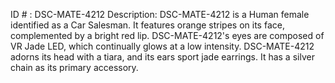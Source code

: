 ID # : DSC-MATE-4212
Description: DSC-MATE-4212 is a Human female identified as a Car Salesman. It features orange stripes on its face, complemented by a bright red lip. DSC-MATE-4212's eyes are composed of VR Jade LED, which continually glows at a low intensity. DSC-MATE-4212 adorns its head with a tiara, and its ears sport jade earrings. It has a silver chain as its primary accessory.